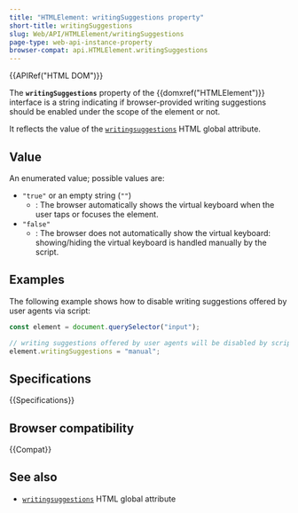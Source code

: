 ```yaml
---
title: "HTMLElement: writingSuggestions property"
short-title: writingSuggestions
slug: Web/API/HTMLElement/writingSuggestions
page-type: web-api-instance-property
browser-compat: api.HTMLElement.writingSuggestions
---
```


{{APIRef("HTML DOM")}}

The **`writingSuggestions`** property of the {{domxref("HTMLElement")}} interface is a string indicating if browser-provided writing suggestions should be enabled under the scope of the element or not.

It reflects the value of the [`writingsuggestions`](/en-US/docs/Web/HTML/Global_attributes/writingsuggestions) HTML global attribute.

## Value

An enumerated value; possible values are:

- `"true"` or an empty string (`""`)
  - : The browser automatically shows the virtual keyboard when the user taps or focuses the element.
- `"false"`
  - : The browser does not automatically show the virtual keyboard: showing/hiding the virtual keyboard is handled manually by the script.

## Examples

The following example shows how to disable writing suggestions offered by user agents via script:

```js
const element = document.querySelector("input");

// writing suggestions offered by user agents will be disabled by script manually on this input
element.writingSuggestions = "manual";
```

## Specifications

{{Specifications}}

## Browser compatibility

{{Compat}}

## See also

- [`writingsuggestions`](/en-US/docs/Web/HTML/Global_attributes/writingsuggestions) HTML global attribute

